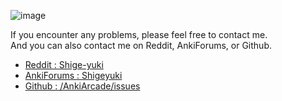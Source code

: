 ![image](https://github.com/shigeyukey/AnkiArcade/assets/124401518/dde37268-c0cd-48c6-a6ec-398156d858f9)

If you encounter any problems, please feel free to contact me.  
And you can also contact me on Reddit, AnkiForums, or Github.  

* [Reddit : Shige-yuki](https://www.reddit.com/user/Shige-yuki)   
* [AnkiForums : Shigeyuki](https://forums.ankiweb.net/u/shigeyuki/summary)   
* [Github : /AnkiArcade/issues](https://github.com/shigeyukey/AnkiArcade/issues)  